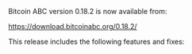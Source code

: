 Bitcoin ABC version 0.18.2 is now available from:

  <https://download.bitcoinabc.org/0.18.2/>

This release includes the following features and fixes:


